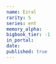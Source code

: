 ```yaml
---
name: Ezral
rarity: 5
series: ent
memory_alpha:
bigbook_tier: -1
in_portal:
date:
published: true
---
```



